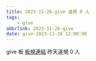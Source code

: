 ```yaml
---
title: 2023-11-26-give 違規 0 人
tags:
    - give
abbrlink: 2023-11-26-give
date: give-2023-11-26 12:00:00
---
```

give 板 [板規連結](https://www.ptt.cc/bbs/give/M.1612495900.A.C32.html)
昨天違規 0 人
